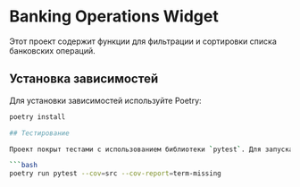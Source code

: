 # Banking Operations Widget

Этот проект содержит функции для фильтрации и сортировки списка банковских операций.

## Установка зависимостей

Для установки зависимостей используйте Poetry:

```bash
poetry install

## Тестирование

Проект покрыт тестами с использованием библиотеки `pytest`. Для запуска тестов выполните команду:

```bash
poetry run pytest --cov=src --cov-report=term-missing
